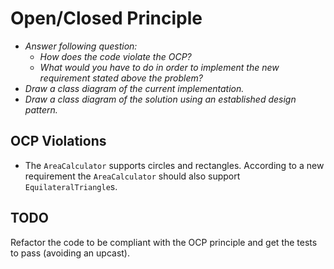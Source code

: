 # Open/Closed Principle

- *Answer following question:*
  - *How does the code violate the OCP?*
  - *What would you have to do in order to implement the new requirement stated above the problem?*
- *Draw a class diagram of the current implementation.*
- *Draw a class diagram of the solution using an established design pattern.*

## OCP Violations

* The `AreaCalculator` supports circles and rectangles. According to a new requirement the `AreaCalculator` should also support `EquilateralTriangle`s.

## TODO

Refactor the code to be compliant with the OCP principle and get the tests to pass (avoiding an upcast).
